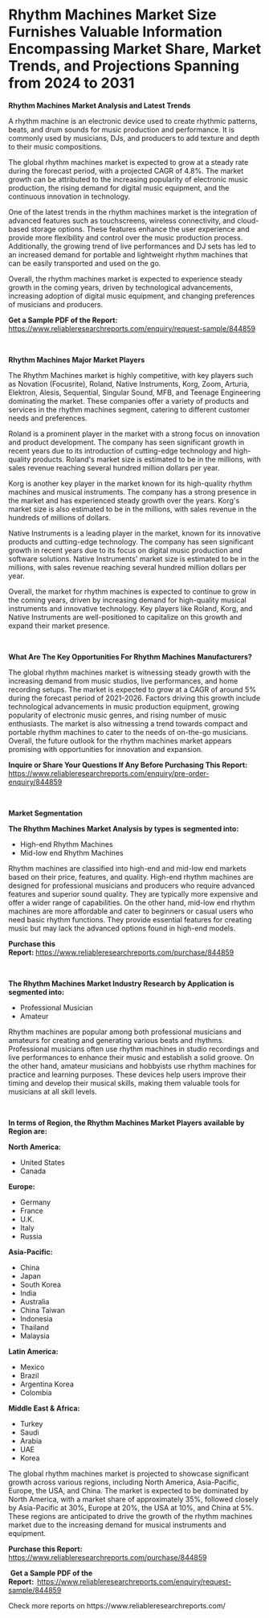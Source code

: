 <p><h1>Rhythm Machines Market Size Furnishes Valuable Information Encompassing Market Share, Market Trends, and Projections Spanning from 2024 to 2031</h1></p><p><strong>Rhythm Machines Market Analysis and Latest Trends</strong></p>
<p><p>A rhythm machine is an electronic device used to create rhythmic patterns, beats, and drum sounds for music production and performance. It is commonly used by musicians, DJs, and producers to add texture and depth to their music compositions.</p><p>The global rhythm machines market is expected to grow at a steady rate during the forecast period, with a projected CAGR of 4.8%. The market growth can be attributed to the increasing popularity of electronic music production, the rising demand for digital music equipment, and the continuous innovation in technology.</p><p>One of the latest trends in the rhythm machines market is the integration of advanced features such as touchscreens, wireless connectivity, and cloud-based storage options. These features enhance the user experience and provide more flexibility and control over the music production process. Additionally, the growing trend of live performances and DJ sets has led to an increased demand for portable and lightweight rhythm machines that can be easily transported and used on the go.</p><p>Overall, the rhythm machines market is expected to experience steady growth in the coming years, driven by technological advancements, increasing adoption of digital music equipment, and changing preferences of musicians and producers.</p></p>
<p><strong>Get a Sample PDF of the Report:&nbsp;</strong> <a href="https://www.reliableresearchreports.com/enquiry/request-sample/844859">https://www.reliableresearchreports.com/enquiry/request-sample/844859</a></p>
<p>&nbsp;</p>
<p><strong>Rhythm Machines Major Market Players</strong></p>
<p><p>The Rhythm Machines market is highly competitive, with key players such as Novation (Focusrite), Roland, Native Instruments, Korg, Zoom, Arturia, Elektron, Alesis, Sequential, Singular Sound, MFB, and Teenage Engineering dominating the market. These companies offer a variety of products and services in the rhythm machines segment, catering to different customer needs and preferences.</p><p>Roland is a prominent player in the market with a strong focus on innovation and product development. The company has seen significant growth in recent years due to its introduction of cutting-edge technology and high-quality products. Roland's market size is estimated to be in the millions, with sales revenue reaching several hundred million dollars per year.</p><p>Korg is another key player in the market known for its high-quality rhythm machines and musical instruments. The company has a strong presence in the market and has experienced steady growth over the years. Korg's market size is also estimated to be in the millions, with sales revenue in the hundreds of millions of dollars.</p><p>Native Instruments is a leading player in the market, known for its innovative products and cutting-edge technology. The company has seen significant growth in recent years due to its focus on digital music production and software solutions. Native Instruments' market size is estimated to be in the millions, with sales revenue reaching several hundred million dollars per year.</p><p>Overall, the market for rhythm machines is expected to continue to grow in the coming years, driven by increasing demand for high-quality musical instruments and innovative technology. Key players like Roland, Korg, and Native Instruments are well-positioned to capitalize on this growth and expand their market presence.</p></p>
<p>&nbsp;</p>
<p><strong>What Are The Key Opportunities For Rhythm Machines Manufacturers?</strong></p>
<p><p>The global rhythm machines market is witnessing steady growth with the increasing demand from music studios, live performances, and home recording setups. The market is expected to grow at a CAGR of around 5% during the forecast period of 2021-2026. Factors driving this growth include technological advancements in music production equipment, growing popularity of electronic music genres, and rising number of music enthusiasts. The market is also witnessing a trend towards compact and portable rhythm machines to cater to the needs of on-the-go musicians. Overall, the future outlook for the rhythm machines market appears promising with opportunities for innovation and expansion.</p></p>
<p><strong>Inquire or Share Your Questions If Any Before Purchasing This Report:</strong> <a href="https://www.reliableresearchreports.com/enquiry/pre-order-enquiry/844859">https://www.reliableresearchreports.com/enquiry/pre-order-enquiry/844859</a></p>
<p>&nbsp;</p>
<p><strong>Market Segmentation</strong></p>
<p><strong>The Rhythm Machines Market Analysis by types is segmented into:</strong></p>
<p><ul><li>High-end Rhythm Machines</li><li>Mid-low end Rhythm Machines</li></ul></p>
<p><p>Rhythm machines are classified into high-end and mid-low end markets based on their price, features, and quality. High-end rhythm machines are designed for professional musicians and producers who require advanced features and superior sound quality. They are typically more expensive and offer a wider range of capabilities. On the other hand, mid-low end rhythm machines are more affordable and cater to beginners or casual users who need basic rhythm functions. They provide essential features for creating music but may lack the advanced options found in high-end models.</p></p>
<p><strong>Purchase this Report:&nbsp;</strong><a href="https://www.reliableresearchreports.com/purchase/844859">https://www.reliableresearchreports.com/purchase/844859</a></p>
<p>&nbsp;</p>
<p><strong>The Rhythm Machines Market Industry Research by Application is segmented into:</strong></p>
<p><ul><li>Professional Musician</li><li>Amateur</li></ul></p>
<p><p>Rhythm machines are popular among both professional musicians and amateurs for creating and generating various beats and rhythms. Professional musicians often use rhythm machines in studio recordings and live performances to enhance their music and establish a solid groove. On the other hand, amateur musicians and hobbyists use rhythm machines for practice and learning purposes. These devices help users improve their timing and develop their musical skills, making them valuable tools for musicians at all skill levels.</p></p>
<p>&nbsp;</p>
<p><strong>In terms of Region, the Rhythm Machines Market Players available by Region are:</strong></p>
<p>
    <p> <strong> North America: </strong>
        <ul>
            <li>United States</li>
            <li>Canada</li>
        </ul>
        </p> 
    <p> <strong> Europe: </strong>
        <ul>
            <li>Germany</li>
            <li>France</li>
            <li>U.K.</li>
            <li>Italy</li>
            <li>Russia</li>
        </ul>
        </p> 
    <p> <strong> Asia-Pacific: </strong>
        <ul>
            <li>China</li>
            <li>Japan</li>
            <li>South Korea</li>
            <li>India</li>
            <li>Australia</li>
            <li>China Taiwan</li>
            <li>Indonesia</li>
            <li>Thailand</li>
            <li>Malaysia</li>
        </ul>
        </p> 
    <p> <strong> Latin America: </strong>
        <ul>
            <li>Mexico</li>
            <li>Brazil</li>
            <li>Argentina Korea</li>
            <li>Colombia</li>
        </ul>
        </p> 
    <p> <strong> Middle East & Africa: </strong>
        <ul>
            <li>Turkey</li>
            <li>Saudi</li>
            <li>Arabia</li>
            <li>UAE</li>
            <li>Korea</li>
        </ul>
    </p>
    </p>
<p><p>The global rhythm machines market is projected to showcase significant growth across various regions, including North America, Asia-Pacific, Europe, the USA, and China. The market is expected to be dominated by North America, with a market share of approximately 35%, followed closely by Asia-Pacific at 30%, Europe at 20%, the USA at 10%, and China at 5%. These regions are anticipated to drive the growth of the rhythm machines market due to the increasing demand for musical instruments and equipment.</p></p>
<p><strong>Purchase this Report: </strong><a href="https://www.reliableresearchreports.com/purchase/844859">https://www.reliableresearchreports.com/purchase/844859</a></p>
<p>&nbsp;<strong>Get a Sample PDF of the Report:&nbsp;&nbsp;</strong><a href="https://www.reliableresearchreports.com/enquiry/request-sample/844859">https://www.reliableresearchreports.com/enquiry/request-sample/844859</a></p>
<p><strong></strong></p>
<p>Check more reports on https://www.reliableresearchreports.com/</p>